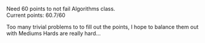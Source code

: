 
Need 60 points to not fail Algorithms class.  
Current points: 60.7/60

Too many trivial problems to to fill out the points,
I hope to balance them out with Mediums
Hards are really hard...